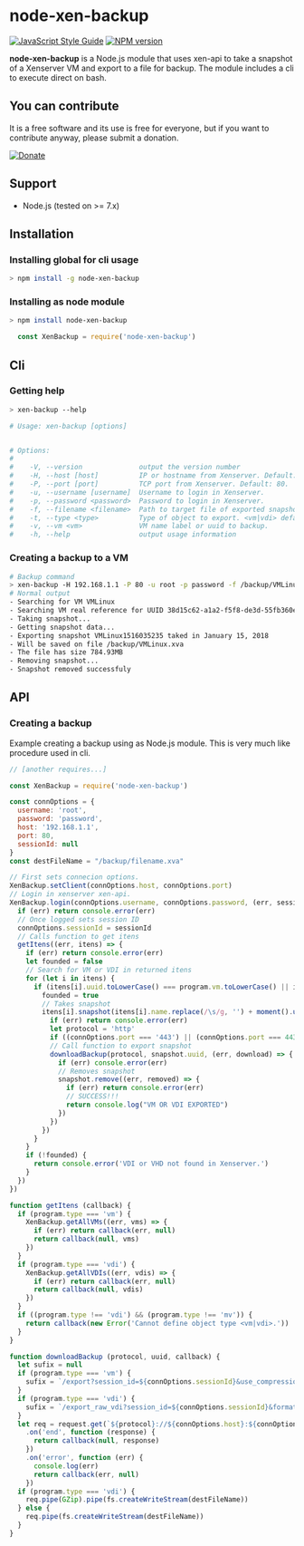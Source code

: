# node-xen-backup

[![JavaScript Style Guide](https://img.shields.io/badge/code_style-standard-brightgreen.svg)](https://standardjs.com)
[![NPM version](https://img.shields.io/npm/v/node-xen-backup.svg)](https://www.npmjs.com/package/node-xen-backup) 

<b>node-xen-backup</b> is a Node.js module that uses xen-api to take a snapshot of a Xenserver VM and export to a file for backup. The module includes a cli to execute direct on bash.

## You can contribute

It is a free software and its use is free for everyone, but if you want to contribute anyway, please submit a donation.

[![Donate](https://img.shields.io/badge/Donate-PayPal-green.svg)](https://www.paypal.com/cgi-bin/webscr?cmd=_donations&business=G9AL2VHXZRL92&lc=US&item_name=Xenserver%20backup%20script%20development%20costs%20and%20efforts&item_number=0001&currency_code=USD&bn=PP%2dDonationsBF%3abtn_donateCC_LG%2egif%3aNonHosted)
 
## Support

 * Node.js (tested on >= 7.x)
 
## Installation

### Installing global for cli usage
```sh
> npm install -g node-xen-backup
```

### Installing as node module
```sh
> npm install node-xen-backup
```
```javascript
  const XenBackup = require('node-xen-backup')
```

## Cli

### Getting help

 ```sh
> xen-backup --help

# Usage: xen-backup [options]


# Options:
#
#    -V, --version              output the version number
#    -H, --host [host]          IP or hostname from Xenserver. Default: localhost.
#    -P, --port [port]          TCP port from Xenserver. Default: 80.
#    -u, --username [username]  Username to login in Xenserver.
#    -p, --password <password>  Password to login in Xenserver.
#    -f, --filename <filename>  Path to target file of exported snapshot.
#    -t, --type <type>          Type of object to export. <vm|vdi> default vm.
#    -v, --vm <vm>              VM name label or uuid to backup.
#    -h, --help                 output usage information
 ```

### Creating a backup to a VM
```sh
# Backup command
> xen-backup -H 192.168.1.1 -P 80 -u root -p password -f /backup/VMLinux.xva -v VMLinux
# Normal output
- Searching for VM VMLinux
- Searching VM real reference for UUID 38d15c62-a1a2-f5f8-de3d-55fb360e96c8
- Taking snapshot...
- Getting snapshot data...
- Exporting snapshot VMLinux1516035235 taked in January 15, 2018
- Will be saved on file /backup/VMLinux.xva
- The file has size 784.93MB
- Removing snapshot...
- Snapshot removed successfuly
```

## API

### Creating a backup
Example creating a backup using as Node.js module. This is very much like procedure used in cli.

```javascript
// [another requires...]

const XenBackup = require('node-xen-backup')

const connOptions = {
  username: 'root',
  password: 'password',
  host: '192.168.1.1',
  port: 80,
  sessionId: null
}
const destFileName = "/backup/filename.xva"

// First sets connecion options.
XenBackup.setClient(connOptions.host, connOptions.port)
// Login in xenserver xen-api.
XenBackup.login(connOptions.username, connOptions.password, (err, sessionId) => {
  if (err) return console.error(err)
  // Once logged sets session ID
  connOptions.sessionId = sessionId
  // Calls function to get itens
  getItens((err, itens) => {
    if (err) return console.error(err)
    let founded = false
    // Search for VM or VDI in returned itens
    for (let i in itens) {
      if (itens[i].uuid.toLowerCase() === program.vm.toLowerCase() || itens[i].name.toLowerCase() === program.vm.toLowerCase()) {
        founded = true
        // Takes snapshot
        itens[i].snapshot(itens[i].name.replace(/\s/g, '') + moment().unix(), (err, snapshot) => {
          if (err) return console.error(err)
          let protocol = 'http'
          if ((connOptions.port === '443') || (connOptions.port === 443)) protocol = 'https'
          // Call function to export snapshot
          downloadBackup(protocol, snapshot.uuid, (err, download) => {
            if (err) console.error(err)
            // Removes snapshot
            snapshot.remove((err, removed) => {
              if (err) return console.error(err)
              // SUCCESS!!!
              return console.log("VM OR VDI EXPORTED")
            })
          })
        })
      }
    }
    if (!founded) {
      return console.error('VDI or VHD not found in Xenserver.')
    }
  })
})

function getItens (callback) {
  if (program.type === 'vm') {
    XenBackup.getAllVMs((err, vms) => {
      if (err) return callback(err, null)
      return callback(null, vms)
    })
  }
  if (program.type === 'vdi') {
    XenBackup.getAllVDIs((err, vdis) => {
      if (err) return callback(err, null)
      return callback(null, vdis)
    })
  }
  if ((program.type !== 'vdi') && (program.type !== 'mv')) {
    return callback(new Error('Cannot define object type <vm|vdi>.'))
  }
}

function downloadBackup (protocol, uuid, callback) {
  let sufix = null
  if (program.type === 'vm') {
    sufix = `/export?session_id=${connOptions.sessionId}&use_compression=true&uuid=`
  }
  if (program.type === 'vdi') {
    sufix = `/export_raw_vdi?session_id=${connOptions.sessionId}&format=vhd&vdi=`
  }
  let req = request.get(`${protocol}://${connOptions.host}:${connOptions.port}${sufix}${uuid}`)
    .on('end', function (response) {
      return callback(null, response)
    })
    .on('error', function (err) {
      console.log(err)
      return callback(err, null)
    })
  if (program.type === 'vdi') {
    req.pipe(GZip).pipe(fs.createWriteStream(destFileName))
  } else {
    req.pipe(fs.createWriteStream(destFileName))
  }
}
```
